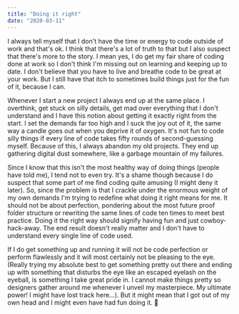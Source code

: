 ```yaml
---
title: "Doing it right"
date: "2020-03-11"
---
```


I always tell myself that I don't have the time or energy to code outside of work and that's ok. I think that there's a lot of truth to that but I also suspect that there's more to the story. I mean yes, I do get my fair share of coding done at work so I don't think I'm missing out on learning and keeping up to date. I don't believe that you have to live and breathe code to be great at your work. But I still have that itch to sometimes build things just for the fun of it, because I can. 

Whenever I start a new project I always end up at the same place. I overthink, get stuck on silly details, get mad over everything that I don't understand and I have this notion about getting it exactly right from the start. I set the demands far too high and I suck the joy out of it, the same way a candle goes out when you deprive it of oxygen. It's not fun to code silly things if every line of code takes fifty rounds of second-guessing myself. Because of this, I always abandon my old projects. They end up gathering digital dust somewhere, like a garbage mountain of my failures.

Since I know that this isn't the most healthy way of doing things (people have told me), I tend not to even try. It's a shame though because I do suspect that some part of me find coding quite amusing (I might deny it later). So, since the problem is that I crackle under the enormous weight of my own demands I'm trying to redefine what doing it right means for me. It should not be about perfection, pondering about the most future proof folder structure or rewriting the same lines of code ten times to meet best practice. Doing it the right way should signify having fun and just cowboy-hack-away. The end result doesn't really matter and I don't have to understand every single line of code used.

If I do get something up and running it will not be code perfection or perform flawlessly and it will most certainly not be pleasing to the eye. (Really trying my absolute best to get something pretty out there and ending up with something that disturbs the eye like an escaped eyelash on the eyeball, is something I take great pride in. I cannot make things pretty so designers gather around me whenever I unveil my masterpiece. My ultimate power! I might have lost track here...). But it might mean that I got out of my own head and I might even have had fun doing it. :tada: